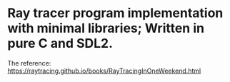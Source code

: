 # Ray tracer program implementation with minimal libraries; Written in pure C and SDL2.

The reference: https://raytracing.github.io/books/RayTracingInOneWeekend.html
